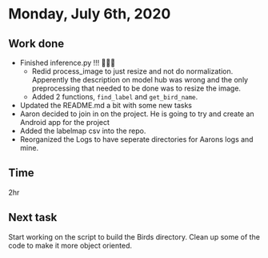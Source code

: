 # Monday, July 6th, 2020

## Work done

* Finished inference.py !!! 🎉🎉🎉
  * Redid process_image to just resize and not do normalization. Apperently the description on model hub was wrong and the only preprocessing that needed to be done was to resize the image.
  * Added 2 functions, `find_label` and `get_bird_name`.
* Updated the README.md a bit with some new tasks
* Aaron decided to join in on the project. He is going to try and create an Android app for the project
* Added the labelmap csv into the repo.
* Reorganized the Logs to have seperate directories for Aarons logs and mine.

## Time

2hr

## Next task

Start working on the script to build the Birds directory. Clean up some of the code to make it more object oriented.
